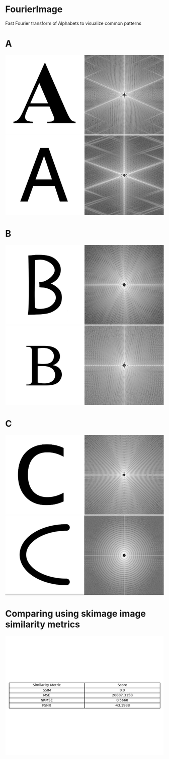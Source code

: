 # FourierImage
Fast Fourier transform of Alphabets to visualize common patterns

# A
<img src="https://github.com/gaurav-95/FourierImage/blob/master/combined/a_0_fourier.png">
<img src="https://github.com/gaurav-95/FourierImage/blob/master/combined/a_1_fourier.png">

# B
<img src="https://github.com/gaurav-95/FourierImage/blob/master/combined/b_0_fourier.png">
<img src="https://github.com/gaurav-95/FourierImage/blob/master/combined/b_1_fourier.png">

# C
<img src="https://github.com/gaurav-95/FourierImage/blob/master/combined/c_0_fourier.png">
<img src="https://github.com/gaurav-95/FourierImage/blob/master/combined/c_1_fourier.png">

# Comparing using skimage image similarity metrics
<img src="https://github.com/gaurav-95/FourierImage/blob/master/similarity_table.png">
